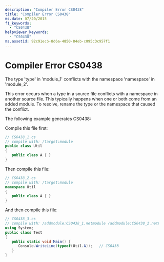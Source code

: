 ```yaml
---
description: "Compiler Error CS0438"
title: "Compiler Error CS0438"
ms.date: 07/20/2015
f1_keywords: 
  - "CS0438"
helpviewer_keywords: 
  - "CS0438"
ms.assetid: 92c91ecb-8d6a-4850-84eb-c095c3c957f1
---
```

# Compiler Error CS0438

The type 'type' in 'module_1' conflicts with the namespace 'namespace' in 'module_2'.  
  
 This error occurs when a type in a source file conflicts with a namespace in another source file. This typically happens when one or both come from an added module. To resolve, rename the type or the namespace that caused the conflict.  
  
 The following example generates CS0438:  
  
 Compile this file first:  
  
```csharp  
// CS0438_1.cs  
// compile with: /target:module  
public class Util  
{  
   public class A { }  
}  
```  
  
 Then compile this file:  
  
```csharp  
// CS0438_2.cs  
// compile with: /target:module  
namespace Util
{  
   public class A { }  
}  
```  
  
 And then compile this file:  
  
```csharp  
// CS0438_3.cs  
// compile with: /addmodule:CS0438_1.netmodule /addmodule:CS0438_2.netmodule  
using System;  
public class Test  
{  
   public static void Main() {  
      Console.WriteLine(typeof(Util.A));   // CS0438  
   }  
}  
```
